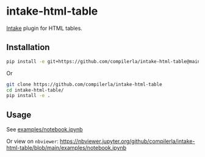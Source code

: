 # intake-html-table

[Intake](https://intake.readthedocs.io/) plugin for HTML tables.

## Installation

```bash
pip install -e git+https://github.com/compilerla/intake-html-table@main#egg=intake-html-table
```

Or

```bash
git clone https://github.com/compilerla/intake-html-table
cd intake-html-table/
pip install -e .
```

## Usage

See [examples/notebook.ipynb](./examples/notebook.ipynb)

Or view on `nbviewer`: <https://nbviewer.jupyter.org/github/compilerla/intake-html-table/blob/main/examples/notebook.ipynb>
